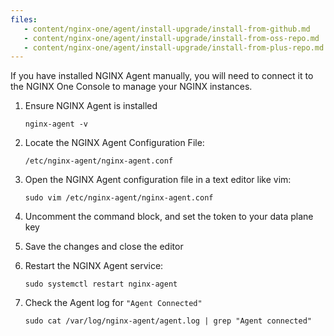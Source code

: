 ```yaml
---
files:
   - content/nginx-one/agent/install-upgrade/install-from-github.md
   - content/nginx-one/agent/install-upgrade/install-from-oss-repo.md
   - content/nginx-one/agent/install-upgrade/install-from-plus-repo.md
---
```


If you have installed NGINX Agent manually, you will need to connect it to the
NGINX One Console to manage your NGINX instances.

1. Ensure NGINX Agent is installed

   ```shell
   nginx-agent -v
   ```

1. Locate the NGINX Agent Configuration File:

   ```shell
   /etc/nginx-agent/nginx-agent.conf
   ```

1. Open the NGINX Agent configuration file in a text editor like vim:

   ```shell
   sudo vim /etc/nginx-agent/nginx-agent.conf
   ```

1. Uncomment the command block, and set the token to your data plane key
1. Save the changes and close the editor
1. Restart the NGINX Agent service:

   ```shell
   sudo systemctl restart nginx-agent
   ```

1. Check the Agent log for `"Agent Connected"`

   ```shell
   sudo cat /var/log/nginx-agent/agent.log | grep "Agent connected"
   ```